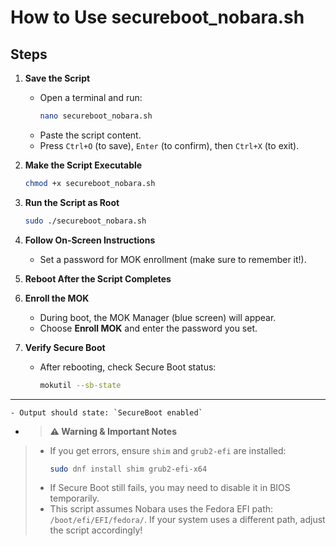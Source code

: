 # How to Use secureboot_nobara.sh



## Steps

1. **Save the Script**
   - Open a terminal and run:
     ```bash
     nano secureboot_nobara.sh
     ```
   - Paste the script content.
   - Press `Ctrl+O` (to save), `Enter` (to confirm), then `Ctrl+X` (to exit).

2. **Make the Script Executable**
   ```bash
   chmod +x secureboot_nobara.sh
   ```

3. **Run the Script as Root**
   ```bash
   sudo ./secureboot_nobara.sh
   ```

4. **Follow On-Screen Instructions**
   - Set a password for MOK enrollment (make sure to remember it!).

5. **Reboot After the Script Completes**

6. **Enroll the MOK**
   - During boot, the MOK Manager (blue screen) will appear.
   - Choose **Enroll MOK** and enter the password you set.

7. **Verify Secure Boot**
   - After rebooting, check Secure Boot status:
     ```bash
     mokutil --sb-state
     ```
---
    - Output should state: `SecureBoot enabled`
   - > **⚠️ Warning & Important Notes**
> - If you get errors, ensure `shim` and `grub2-efi` are installed:
>   ```bash
>   sudo dnf install shim grub2-efi-x64
>   ```
> - If Secure Boot still fails, you may need to disable it in BIOS temporarily.
> - This script assumes Nobara uses the Fedora EFI path: `/boot/efi/EFI/fedora/`. If your system uses a different path, adjust the script accordingly!

